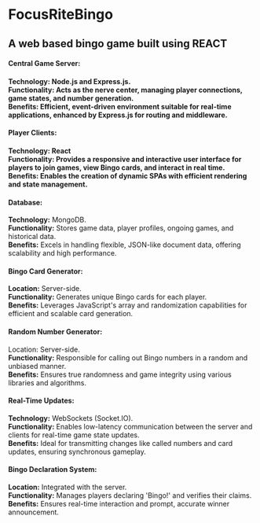 # FocusRiteBingo
<h2>A web based bingo game built using REACT</h2>

<h4>Central Game Server:<h4>
<b>Technology:</b> Node.js and Express.js.</br>
<b>Functionality:</b> Acts as the nerve center, managing player connections, game states, and number generation.</br>
<b>Benefits:</b> Efficient, event-driven environment suitable for real-time applications, enhanced by Express.js for routing and middleware.

<h4>Player Clients:<h4>
<b>Technology:</b> React</br>
<b>Functionality:</b> Provides a responsive and interactive user interface for players to join games, view Bingo cards, and interact in real time.</br>
<b>Benefits:</b> Enables the creation of dynamic SPAs with efficient rendering and state management.

<h4>Database:</h4>
<b>Technology:</b> MongoDB.</br>
<b>Functionality:</b> Stores game data, player profiles, ongoing games, and historical data.</br>
<b>Benefits:</b> Excels in handling flexible, JSON-like document data, offering scalability and high performance.

<h4>Bingo Card Generator:</h4>
<b>Location:</b> Server-side.</br>
<b>Functionality:</b> Generates unique Bingo cards for each player.</br>
<b>Benefits:</b> Leverages JavaScript's array and randomization capabilities for efficient and scalable card generation.

<h4>Random Number Generator:</h4>
<b></b>Location:</b> Server-side.</br>
<b>Functionality:</b> Responsible for calling out Bingo numbers in a random and unbiased manner.</br>
<b>Benefits:</b> Ensures true randomness and game integrity using various libraries and algorithms.

<h4>Real-Time Updates:</h4>
<b>Technology:</b> WebSockets (Socket.IO).</br>
<b>Functionality:</b> Enables low-latency communication between the server and clients for real-time game state updates.</br>
<b>Benefits:</b> Ideal for transmitting changes like called numbers and card updates, ensuring synchronous gameplay.

<h4>Bingo Declaration System:</h4>
<b>Location:</b> Integrated with the server.</br>
<b>Functionality:</b> Manages players declaring 'Bingo!' and verifies their claims.</br>
<b>Benefits:</b> Ensures real-time interaction and prompt, accurate winner announcement.
